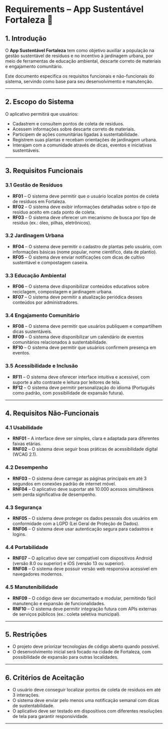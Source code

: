 # Requirements – App Sustentável Fortaleza 🌱

## 1. Introdução  
O **App Sustentável Fortaleza** tem como objetivo auxiliar a população na gestão sustentável de resíduos e no incentivo à jardinagem urbana, por meio de ferramentas de educação ambiental, descarte correto de materiais e engajamento comunitário.  

Este documento especifica os requisitos funcionais e não-funcionais do sistema, servindo como base para seu desenvolvimento e manutenção.  

---

## 2. Escopo do Sistema  
O aplicativo permitirá que usuários:  
- Cadastrem e consultem pontos de coleta de resíduos.  
- Acessem informações sobre descarte correto de materiais.  
- Participem de ações comunitárias ligadas à sustentabilidade.  
- Registrem suas plantas e recebam orientações de jardinagem urbana.  
- Interajam com a comunidade através de dicas, eventos e iniciativas sustentáveis.  

---

## 3. Requisitos Funcionais  

### 3.1 Gestão de Resíduos  
- **RF01** – O sistema deve permitir que o usuário localize pontos de coleta de resíduos em Fortaleza.  
- **RF02** – O sistema deve exibir informações detalhadas sobre o tipo de resíduo aceito em cada ponto de coleta.  
- **RF03** – O sistema deve oferecer um mecanismo de busca por tipo de resíduo (ex.: óleo, pilhas, eletrônicos).  

### 3.2 Jardinagem Urbana  
- **RF04** – O sistema deve permitir o cadastro de plantas pelo usuário, com informações básicas (nome popular, nome científico, data de plantio).  
- **RF05** – O sistema deve enviar notificações com dicas de cultivo sustentável e compostagem caseira.  

### 3.3 Educação Ambiental  
- **RF06** – O sistema deve disponibilizar conteúdos educativos sobre reciclagem, compostagem e jardinagem urbana.  
- **RF07** – O sistema deve permitir a atualização periódica desses conteúdos por administradores.  

### 3.4 Engajamento Comunitário  
- **RF08** – O sistema deve permitir que usuários publiquem e compartilhem dicas sustentáveis.  
- **RF09** – O sistema deve disponibilizar um calendário de eventos comunitários relacionados à sustentabilidade.  
- **RF10** – O sistema deve permitir que usuários confirmem presença em eventos.  

### 3.5 Acessibilidade e Inclusão  
- **RF11** – O sistema deve oferecer interface intuitiva e acessível, com suporte a alto contraste e leitura por leitores de tela.  
- **RF12** – O sistema deve permitir personalização do idioma (Português como padrão, com possibilidade de expansão futura).  

---

## 4. Requisitos Não-Funcionais  

### 4.1 Usabilidade  
- **RNF01** – A interface deve ser simples, clara e adaptada para diferentes faixas etárias.  
- **RNF02** – O sistema deve seguir boas práticas de acessibilidade digital (WCAG 2.1).  

### 4.2 Desempenho  
- **RNF03** – O sistema deve carregar as páginas principais em até 3 segundos em conexões padrão de internet móvel.  
- **RNF04** – O aplicativo deve suportar até 10.000 acessos simultâneos sem perda significativa de desempenho.  

### 4.3 Segurança  
- **RNF05** – O sistema deve proteger os dados pessoais dos usuários em conformidade com a LGPD (Lei Geral de Proteção de Dados).  
- **RNF06** – O sistema deve usar autenticação segura para cadastros e logins.  

### 4.4 Portabilidade  
- **RNF07** – O aplicativo deve ser compatível com dispositivos Android (versão 8.0 ou superior) e iOS (versão 13 ou superior).  
- **RNF08** – O sistema deve possuir versão web responsiva acessível em navegadores modernos.  

### 4.5 Manutenibilidade  
- **RNF09** – O código deve ser documentado e modular, permitindo fácil manutenção e expansão de funcionalidades.  
- **RNF10** – O sistema deve permitir integração futura com APIs externas de serviços públicos (ex.: coleta seletiva municipal).  

---

## 5. Restrições  
- O projeto deve priorizar tecnologias de código aberto quando possível.  
- O desenvolvimento inicial será focado na cidade de Fortaleza, com possibilidade de expansão para outras localidades.  

---

## 6. Critérios de Aceitação  
- O usuário deve conseguir localizar pontos de coleta de resíduos em até 3 interações.  
- O sistema deve enviar pelo menos uma notificação semanal com dicas de sustentabilidade.  
- O aplicativo deve ser testado em dispositivos com diferentes resoluções de tela para garantir responsividade.  

---
